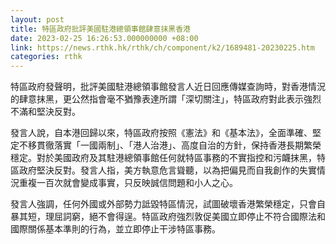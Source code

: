 ```yaml
---
layout: post
title: 特區政府批評美國駐港總領事館肆意抹黑香港
date: 2023-02-25 16:26:53.000000000 +08:00
link: https://news.rthk.hk/rthk/ch/component/k2/1689481-20230225.htm
categories: rthk
---
```


特區政府發聲明，批評美國駐港總領事館發言人近日回應傳媒查詢時，對香港情況的肆意抹黑，更公然指會毫不猶豫表達所謂「深切關注」，特區政府對此表示強烈不滿和堅決反對。 

發言人說，自本港回歸以來，特區政府按照《憲法》和《基本法》，全面準確、堅定不移貫徹落實「一國兩制」、「港人治港」、高度自治的方針，保持香港長期繁榮穩定。對於美國政府及其駐港總領事館任何就特區事務的不實指控和污衊抹黑，特區政府堅決反對。發言人指，美方執意危言聳聽，以為把偏見而自我創作的失實情況重複一百次就會變成事實，只反映誠信問題和小人之心。 

發言人強調，任何外國或外部勢力詆毀特區情況，試圖破壞香港繁榮穩定，只會自暴其短，理屈詞窮，絕不會得逞。特區政府強烈敦促美國立即停止不符合國際法和國際關係基本準則的行為，並立即停止干涉特區事務。
